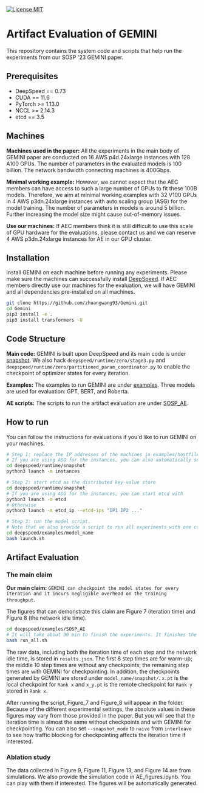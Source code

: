 [![License MIT](https://badgen.net/badge/license/MIT/blue)](https://github.com/Microsoft/DeepSpeed/blob/master/LICENSE)


# Artifact Evaluation of GEMINI

This repository contains the system code and scripts that help run the experiments from our SOSP '23 GEMINI paper.


## Prerequisites

- DeepSpeed == 0.73
- CUDA == 11.6
- PyTorch >= 1.13.0
- NCCL >= 2.14.3
- etcd == 3.5

## Machines

**Machines used in the paper:** All the experiments in the main body of GEMINI paper are conducted on 16 AWS p4d.24xlarge instances with 128 A100 GPUs. The number of parameters in the evaluated models is 100 billion. The network bandwidth connecting machines is 400Gbps.

**Minimal working example:** However, we cannot expect that the AEC members can have access to such a large number of GPUs to fit these 100B models.
Therefore, we aim at minimal working examples with 32 V100 GPUs in 4 AWS p3dn.24xlarge instances with auto scaling group (ASG) for the model training.
The number of parameters in models is around 5 billion. Further increasing the model size might cause out-of-memory issues.

**Use our machines:** If AEC members think it is still difficult to use this scale of GPU hardware for the evaluations, please contact us and we can reserve 4 AWS p3dn.24xlarge instances for AE in our GPU cluster.


## Installation

Install GEMINI on each machine before running any experiments. Please make sure the machines can successfully install [DeepSpeed](https://github.com/microsoft/DeepSpeed).
If AEC members directly use our machines for the evaluation, we will have GEMINI and all dependencies pre-installed on all machines.

```bash
git clone https://github.com/zhuangwang93/Gemini.git
cd Gemini
pip3 install -e .
pip3 install transformers -U 
```

## Code Structure

**Main code:** GEMINI is built upon DeepSpeed and its main code is under [snapshot](deepspeed/runtime/snapshot/). We also hack `deepspeed/runtime/zero/stage3.py` and `deepspeed/runtime/zero/partitioned_param_coordinator.py` to enable the checkpoint of optimizer states for every iteration.

**Examples:** The examples to run GEMINI are under [examples](examples/). Three models are used for evaluation: GPT, BERT, and Roberta.

**AE scripts:** The scripts to run the artifact evaluation are under [SOSP_AE](examples/SOSP_AE).


## How to run

You can follow the instructions for evaluations if you'd like to run GEMINI on your machines.

```bash
# Step 1: replace the IP addresses of the machines in examples/hostfile. 
# If you are using ASG for the instances, you can also automatically set the IP addresses with
cd deepspeed/runtime/snapshot
python3 launch -m instances

# Step 2: start etcd as the distributed key-value store
cd deepspeed/runtime/snapshot
# If you are using ASG for the instances, you can start etcd with
python3 launch -m etcd
# Otherwise
python3 launch -m etcd_ip --etcd-ips "IP1 IP2 ..."

# Step 3: run the model script.
# Note that we also provide a script to run all experiments with one command in the next section.
cd deepspeed/examples/model_name
bash launch.sh
```


## Artifact Evaluation

### The main claim

**Our main claim:** `GEMINI can checkpoint the model states for every iteration and it incurs negligible overhead on the training throughput`.

The figures that can demonstrate this claim are Figure 7 (iteration time) and Figure 8 (the network idle time). 

```bash
cd deepspeed/examples/SOSP_AE
# It will take about 30 min to finish the experiments. It finishes the experiments of the three models.
bash run_all.sh
```
The raw data, including both the iteration time of each step and the network idle time, is stored in `results.json`.
The first 8 step times are for warm-up; the middle 10 step times are without any checkpoints; the remaining step times are with GEMINI for checkpointing.
In addition, the checkpoints generated by GEMINI are stored under `model_name/snapshot/`. `x.pt` is the local checkpoint for `Rank x` and `x_y.pt` is the remote checkpoint for `Rank y` stored in `Rank x`.  

After running the script, Figure_7 and Figure_8 will appear in the folder. 
Because of the different experimental settings, the absolute values in these figures may vary from those provided in the paper. 
But you will see that the iteration time is almost the same without checkpoints and with GEMINI for checkpointing.
You can also set `--snapshot_mode` to `naive` from `interleave` to see how traffic blocking for checkpointing affects the iteration time if interested.

### Ablation study

The data collected in Figure 9, Figure 11, Figure 13, and Figure 14 are from simulations. We also provide the simulation code in AE_figures.ipynb. 
You can play with them if interested. The figures will be automatically generated.
